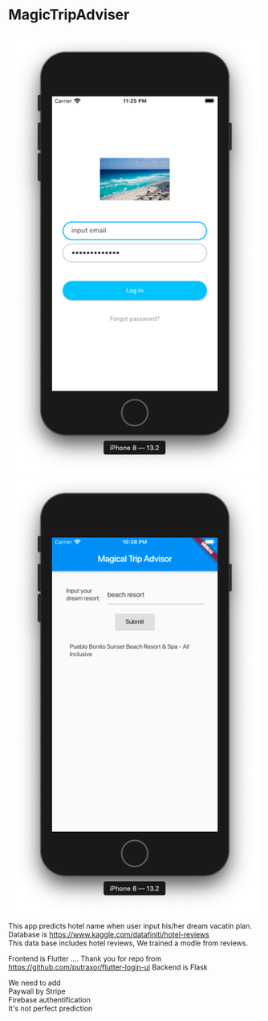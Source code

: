 # MagicTripAdviser
![Alt text](https://github.com/Afrochemist/MagicTripAdviser/blob/master/screen1.png)
![Alt text](https://github.com/Afrochemist/MagicTripAdviser/blob/master/screen2.png)  

This app predicts hotel name when user input his/her dream vacatin plan.   
Database is https://www.kaggle.com/datafiniti/hotel-reviews  
This data base includes hotel reviews, We trained a modle from reviews.  

Frontend is Flutter .... Thank you for repo from  https://github.com/putraxor/flutter-login-ui
Backend is Flask

We need to add  
 Paywall by Stripe  
 Firebase authentification  
 It's not perfect prediction  


